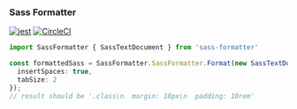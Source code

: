 ### Sass Formatter
[![jest](https://jestjs.io/img/jest-badge.svg)](https://github.com/facebook/jest)
[![CircleCI](https://img.shields.io/circleci/build/github/TheRealSyler/s.color)](https://circleci.com/gh/TheRealSyler/sass-formatter)
```typescript
import SassFormatter { SassTextDocument } from 'sass-formatter'

const formattedSass = SassFormatter.SassFormatter.Format(new SassTextDocument('.class\n    margin: 10px\n padding: 10rem'), {
  insertSpaces: true,
  tabSize: 2
});
// result should be '.class\n  margin: 10px\n  padding: 10rem'
```
